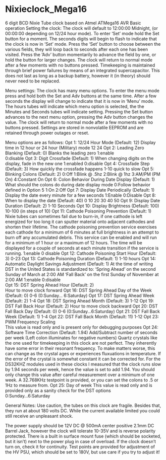 # Nixieclock_Mega16
6 digit BCD Nixie Tube clock based on Atmel ATMega16 AVR
Basic operation
Setting the clock:
	The clock will default to 12:00:00 Midnight, (or 00:00:00 depending on 12/24 hour mode). 
	To enter ‘Set’ mode hold the Set button for a moment. The seconds digits will begin to 
	flash to indicate that the clock is now in ‘Set’ mode. Press the ‘Set’ button to choose 
	between the various fields, they will loop back to seconds after each one has been visited. 
	Press the ‘Adv’ button momentarily to advance the field by one, or hold the button for 
	larger changes. The clock will return to normal mode after a few moments with no buttons 
	pressed. Timekeeping is maintained through brief power failures by means of an integrated 
	supercapacitor. This does not last as long as a backup battery, however it (in theory) 
	should never need to be replaced.

Menu settings:
	The clock has many menu options. To enter the menu mode press and hold both the Set 
	and Adv buttons at the same time. After a few seconds the display will change to 
	indicate that it is now in ‘Menu’ mode. The hours tubes will indicate which menu option 
	is selected, the the Minutes and Seconds tubes will indicate setting. Pressing the Set 
	button advances to the next menu option, pressing the Adv button changes the value. 
	The clock will return to normal mode after a few moments with no buttons pressed. 
	Settings are stored in nonvolatile EEPROM and are retained through power outages or reset.

Menu options are as follows:
Opt 1: 	12/24 Hour Mode	 (Default: 12) 
	Display time in 12 hour or 24 hour (Military) mode
		12
		24
Opt 2: 	Leading Zero Blanking	 (Default: 0)
	Blanks the leading zero
		1:enable	
		0:disable
Opt 3:  Digit Crossfade		(Default: 1)
	When changing digits on the display, fade in the new one
		1:enabled
		0:disable
Opt 4:  Crossfade Step		(Default: 3)
	How quickly the crossfade happens
		1-10 quick to slow
Opt 5:  Blinking Colons 		(Default: 2)
		0:Off
		1:Blink @ .5hz 
		2:Blink @ 1hz 
		3:AM/PM (PM On) 
		4:Constant On
Opt 6:  Colon Behavior During Date Display	(Default: 1)
	What should the colons do during date display mode
		0:Follow behavior defined in Option 5
		1:On
		2:Off
Opt 7:  Display Date Periodically			(Default: 1)
	Display the date every minute for a few seconds
		1:Enable
		0:Disable
Opt 8:  When to display the date		(Default: 40)
		0
		10
		20
		30
		40
		50
Opt 9:   Display Date Duration			(Default: 2)
		1-10	Seconds
Opt 10: Display Brightness			(Default: 100)
		10-100  (in steps of 10)
Opt 11: Cathode Poisoning Prevention		(Default: 1)
	Nixie tubes can sometimes fail due to burn-in, if one cathode 
	is left energized for too long it can sputter 	material onto 
	adjacent cathodes and shorten their lifetime. The cathode 
	poisoning prevention service exercises each cathode for a 
	minimum of 6 minutes at full brightness in an attempt to 
	burn off any accumulated debris. This service can be enabled 
	and will run for a minimum of 1 hour or a maximum of 12 hours. 
	The time will be displayed for a couple of seconds at each 
	minute transition if the service is running.
		1:enable
		0 disable
Opt 12: Cathode Poisoning Start Hour		(Default: 3)
		0-23
Opt 13: Cathode Poisoning Duration		(Default: 1)
		1-10 hours
Opt 14: Automatic Daylight Savings Adjustment	(Default: 1)
	At the time of writing DST in the United States is standardized to:
	‘Spring Ahead’ on the second Sunday of March at 2:00 AM
	‘Fall Back’ on the first Sunday of November at 2:00 AM
		1:enable
		0:disable	
Opt 15: DST Spring Ahead Hour			(Default: 2)	
	Hour to move clock forward
Opt 16: DST Spring Ahead Day of the Week	(Default: 0)
		0-6 	(0:Sunday… 6:Saturday)
Opt 17: DST Spring Ahead Week			(Default: 2)
		1-4
Opt 18: DST Spring Ahead Month		(Default: 3)
		1-12
Opt 19: DST Fall Back Hour			(Default: 2)
	Hour to move clock backward
Opt 20: DST Fall Back Day			(Default: 0)
		0-6 	(0:Sunday…6:Saturday)
Opt 21: DST Fall Back Week			(Default: 1)
		1-4
Opt 22: DST Fall Back Month			(Default: 11)
		1-12
Opt 23: PWM Frequency Scaling			
	This value is read only and is present only for debugging purposes
Opt 24: Software Time Correction		(Default: 1.94)
	Add/Subtract number of seconds per week
	(Left colon illuminates for negative numbers)
	Quartz crystals like the one used for timekeeping in this clock are not 
	perfect. They inherently have some error in their resonant frequency. 
	To make matters worse, this can change as the crystal ages or experiences 
	fluxuations in temperature. If the error of the crystal is somewhat 
	constant it can be corrected for. For the DS32KHZ modules used in these 
	clocks I measured that the clock runs slow by 1.94 seconds per week, hence 
	the value is set to add 1.94. You should only change this value after 
	careful measurement over a minimum of one week. A 32.768KHz testpoint is 
	provided, or you can set the colons to .5 or 1Hz to measure from.
Opt 25: Day of week
	This value is read only and is provided only as a sanity check for the DST options 			
		0:Sunday…6:Saturday

General Notes:
Use caution, the tubes on this clock are fragile. Besides that, they run at about 180 
volts DC. While the current available limited you could still receive an unpleasant shock.

The power supply should be 12V DC @ 500mA center positive 2.1mm DC Barrel Jack, 
however the clock will tolerate 10-35V and is reverse polarity protected. There is a 
built in surface mount fuse (which should be socketed, but it isn’t) next to the power 
plug in case of overload. If the clock doesn’t turn on, check it for continuity. Test 
points are provided for adjustment of the HV PSU, which should be set to 180V, but use 
care if you try to adjust it!
